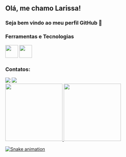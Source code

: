 ## Olá, me chamo Larissa! 
### Seja bem vindo ao meu perfil GitHub 👋

### Ferramentas e Tecnologias

<img src="https://cdn.jsdelivr.net/gh/devicons/devicon/icons/git/git-original.svg" width="40" height="40"/>
<img src="https://cdn.jsdelivr.net/gh/devicons/devicon/icons/python/python-original.svg" width="40" height "40"/>

### Contatos:

<div>
<a href = "mailto:larissapg.bsb@gmail.com"><img src="https://img.shields.io/badge/Gmail-D14836?style=for-the-badge&logo=gmail&logoColor=white" target="_blank"></a>
<a href="https://www.linkedin.com/in/larissa-p-goncalves/" target="_blank"><img src="https://img.shields.io/badge/-LinkedIn-%230077B5?style=for-the-badge&logo=linkedin&logoColor=white" target="_blank"></a>   
</div>

<div>
<a href="https://github.com/lari-98">
<img height="180em" src="https://github-readme-stats.vercel.app/api/top-langs/?username=lari-98&layout=compact&langs_count=7&theme=dracula"/>
<img height="180em" src="https://github-readme-stats.vercel.app/api?username=lari-98&show_icons=true&theme=dracula&include_all_commits=true&count_private=true"/>
</div>

![Snake animation](https://github.com/lari-98/lari-98/blob/output/github-contribution-grid-snake.svg)
